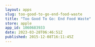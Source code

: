 ```yaml
---
layout: apps
slug: too-good-to-go-end-food-waste
title: "Too Good To Go: End Food Waste"
store: apple
app_id: 1060683933
date: 2023-03-28T06:46:51Z
published: 2015-12-08T16:11:45Z
---
```

